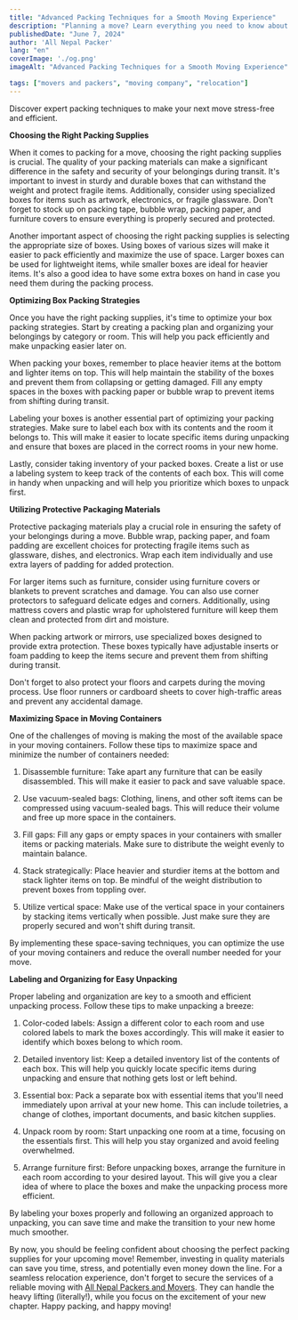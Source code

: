 ```yaml
---
title: "Advanced Packing Techniques for a Smooth Moving Experience"
description: "Planning a move? Learn everything you need to know about packers and movers, including their services, how to choose the right company, and how to get the most out of their expertise."
publishedDate: "June 7, 2024"
author: 'All Nepal Packer'
lang: "en"
coverImage: './og.png'
imageAlt: "Advanced Packing Techniques for a Smooth Moving Experience"

tags: ["movers and packers", "moving company", "relocation"]
---
```


Discover expert packing techniques to make your next move stress-free and efficient.

**Choosing the Right Packing Supplies**

When it comes to packing for a move, choosing the right packing supplies is crucial. The quality of your packing materials can make a significant difference in the safety and security of your belongings during transit. It's important to invest in sturdy and durable boxes that can withstand the weight and protect fragile items. Additionally, consider using specialized boxes for items such as artwork, electronics, or fragile glassware. Don't forget to stock up on packing tape, bubble wrap, packing paper, and furniture covers to ensure everything is properly secured and protected.

Another important aspect of choosing the right packing supplies is selecting the appropriate size of boxes. Using boxes of various sizes will make it easier to pack efficiently and maximize the use of space. Larger boxes can be used for lightweight items, while smaller boxes are ideal for heavier items. It's also a good idea to have some extra boxes on hand in case you need them during the packing process.

**Optimizing Box Packing Strategies**

Once you have the right packing supplies, it's time to optimize your box packing strategies. Start by creating a packing plan and organizing your belongings by category or room. This will help you pack efficiently and make unpacking easier later on.

When packing your boxes, remember to place heavier items at the bottom and lighter items on top. This will help maintain the stability of the boxes and prevent them from collapsing or getting damaged. Fill any empty spaces in the boxes with packing paper or bubble wrap to prevent items from shifting during transit.

Labeling your boxes is another essential part of optimizing your packing strategies. Make sure to label each box with its contents and the room it belongs to. This will make it easier to locate specific items during unpacking and ensure that boxes are placed in the correct rooms in your new home.

Lastly, consider taking inventory of your packed boxes. Create a list or use a labeling system to keep track of the contents of each box. This will come in handy when unpacking and will help you prioritize which boxes to unpack first.

**Utilizing Protective Packaging Materials**

Protective packaging materials play a crucial role in ensuring the safety of your belongings during a move. Bubble wrap, packing paper, and foam padding are excellent choices for protecting fragile items such as glassware, dishes, and electronics. Wrap each item individually and use extra layers of padding for added protection.

For larger items such as furniture, consider using furniture covers or blankets to prevent scratches and damage. You can also use corner protectors to safeguard delicate edges and corners. Additionally, using mattress covers and plastic wrap for upholstered furniture will keep them clean and protected from dirt and moisture.

When packing artwork or mirrors, use specialized boxes designed to provide extra protection. These boxes typically have adjustable inserts or foam padding to keep the items secure and prevent them from shifting during transit.

Don't forget to also protect your floors and carpets during the moving process. Use floor runners or cardboard sheets to cover high-traffic areas and prevent any accidental damage.

**Maximizing Space in Moving Containers**

One of the challenges of moving is making the most of the available space in your moving containers. Follow these tips to maximize space and minimize the number of containers needed:

1. Disassemble furniture: Take apart any furniture that can be easily disassembled. This will make it easier to pack and save valuable space.

2. Use vacuum-sealed bags: Clothing, linens, and other soft items can be compressed using vacuum-sealed bags. This will reduce their volume and free up more space in the containers.

3. Fill gaps: Fill any gaps or empty spaces in your containers with smaller items or packing materials. Make sure to distribute the weight evenly to maintain balance.

4. Stack strategically: Place heavier and sturdier items at the bottom and stack lighter items on top. Be mindful of the weight distribution to prevent boxes from toppling over.

5. Utilize vertical space: Make use of the vertical space in your containers by stacking items vertically when possible. Just make sure they are properly secured and won't shift during transit.

By implementing these space-saving techniques, you can optimize the use of your moving containers and reduce the overall number needed for your move.

**Labeling and Organizing for Easy Unpacking**

Proper labeling and organization are key to a smooth and efficient unpacking process. Follow these tips to make unpacking a breeze:

1. Color-coded labels: Assign a different color to each room and use colored labels to mark the boxes accordingly. This will make it easier to identify which boxes belong to which room.

2. Detailed inventory list: Keep a detailed inventory list of the contents of each box. This will help you quickly locate specific items during unpacking and ensure that nothing gets lost or left behind.

3. Essential box: Pack a separate box with essential items that you'll need immediately upon arrival at your new home. This can include toiletries, a change of clothes, important documents, and basic kitchen supplies.

4. Unpack room by room: Start unpacking one room at a time, focusing on the essentials first. This will help you stay organized and avoid feeling overwhelmed.

5. Arrange furniture first: Before unpacking boxes, arrange the furniture in each room according to your desired layout. This will give you a clear idea of where to place the boxes and make the unpacking process more efficient.

By labeling your boxes properly and following an organized approach to unpacking, you can save time and make the transition to your new home much smoother.

By now, you should be feeling confident about choosing the perfect packing supplies for your upcoming move! Remember, investing in quality materials can save you time, stress, and potentially even money down the line. For a seamless relocation experience, don't forget to secure the services of a reliable moving with [All Nepal Packers and Movers](/). They can handle the heavy lifting (literally!), while you focus on the excitement of your new chapter. Happy packing, and happy moving!